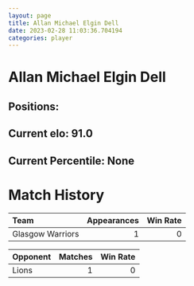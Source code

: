 ```yaml
---  
layout: page  
title: Allan Michael Elgin Dell  
date: 2023-02-28 11:03:36.704194  
categories: player  
---
```

# Allan Michael Elgin Dell

## Positions: 

## Current elo: 91.0

## Current Percentile: None

# Match History


| Team             |   Appearances |   Win Rate |
|:-----------------|--------------:|-----------:|
| Glasgow Warriors |             1 |          0 |

| Opponent   |   Matches |   Win Rate |
|:-----------|----------:|-----------:|
| Lions      |         1 |          0 |